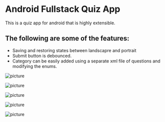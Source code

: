 # Android Fullstack Quiz App

This is a quiz app for android that is highly extensible.

## The following are some of the features:

  - Saving and restoring states between landscapre and portrait
  - Submit button is debounced.
  - Category can be easily added using a separate xml file of questions and modifying the enums.


![picture](images/compresspng/portrait_main.png)

![picture](images/compresspng/landscape_main.png)

![picture](images/compresspng/checkbox.png)

![picture](images/compresspng/edit_text.png)

![picture](images/compresspng/radio.png)
